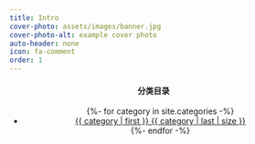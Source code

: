 ```yaml
---
title: Intro
cover-photo: assets/images/banner.jpg
cover-photo-alt: example cover photo
auto-header: none
icon: fa-comment
order: 1
---
```

<header>
	<h4>分类目录</h4>
	<p>
		<ul>
		    {%- for category in site.categories -%}
			    <li>
			    	<a href="" title="view all posts">{{ category | first }} {{ category | last | size }}</a>
			    </li>
		    {%- endfor -%}
		</ul>
	</p>
</header>